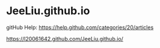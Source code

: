 JeeLiu.github.io
================
gitHub Help: https://help.github.com/categories/20/articles



https://l20061642.github.com/JeeLiu.github.io/
